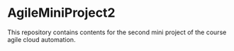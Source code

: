 # AgileMiniProject2
This repository contains contents for the second mini project of the course agile cloud automation.
